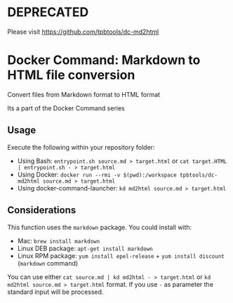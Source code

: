 # DEPRECATED

Please visit https://github.com/tpbtools/dc-md2html

# Docker Command: Markdown to HTML file conversion

Convert files from Markdown format to HTML format

Its a part of the Docker Command series

## Usage

Execute the following within your repository folder:

- Using Bash: `entrypoint.sh source.md > target.html` or `cat target.HTML | entrypoint.sh - > target.html`
- Using Docker: `docker run --rmi -v $(pwd):/workspace tpbtools/dc-md2html source.md > target.html`
- Using docker-command-launcher: `kd md2html source.md > target.html`

## Considerations

This function uses the `markdown` package. You could install with:

- Mac: `brew install markdown`
- Linux DEB package: `apt-get install markdown`
- Linux RPM package:  `yum install epel-release` + `yum install discount` (`markdown` command)

You can use either `cat source.md | kd md2html - > target.html` or `kd md2html source.md > target.html` format. If you use `-` as parameter the standard input will be processed.
